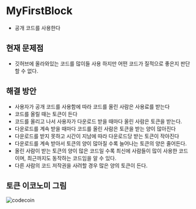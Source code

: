 # MyFirstBlock
  - 공개 코드를 사용한다
  
## 현재 문제점
  - 깃허브에 올라와있는 코드를 많이들 사용 하지만 어떤 코드가 질적으로 좋은지 판단할 수 없다.
  
## 해결 방안
  - 사용자가 공개 코드를 사용함에 따라 코드를 올린 사람은 사용료를 받는다
  - 코드를 올릴 때는 토큰이 든다
  - 코드를 올리고 나서 사용자가 다운로드 받을 때마다 올린 사람은 토큰을 받는다.
  - 다운로드를 계속 받을 때마다 코드를 올린 사람은 토큰을 받는 양이 많아진다
  - 다운로드를 받지 못하고 시간이 지남에 따라 다운로드당 받는 토큰이 작아진다
  - 다운로드를 계속 받아서 토큰의 양이 많아질 수록 늘어나는 토큰의 양은 줄어든다.
  - 올린 사람이 받는 토큰의 양이 많은 코드일 수록 최신에 사람들이 많이 사용한 코드이며, 최근까지도 동작하는 코드임을 알 수 있다.
  - 다른 사람의 코드 저작권을 사려할 경우 많은 양의 토큰이 든다.
  
## 토큰 이코노미 그림

![codecoin](https://user-images.githubusercontent.com/9035096/47356817-178eb380-d700-11e8-89d0-265639a11d25.png)
